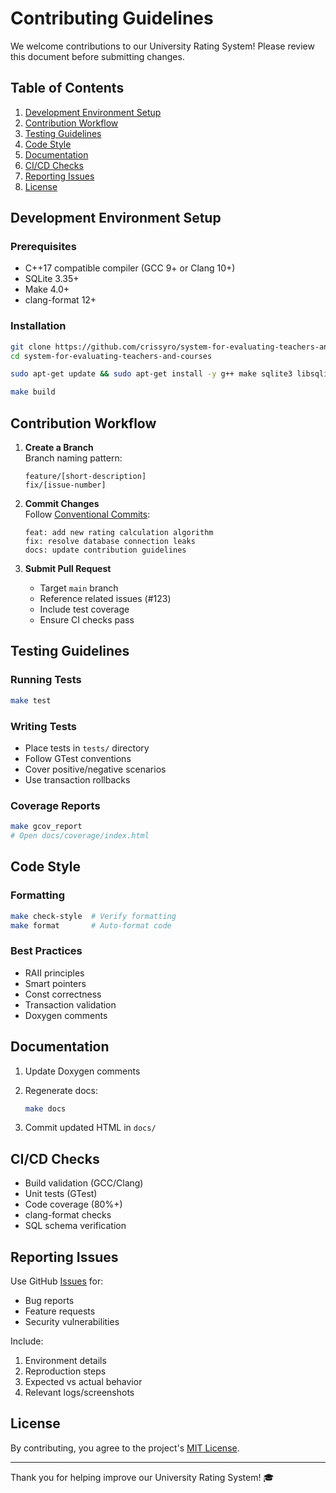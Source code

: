 # Contributing Guidelines

We welcome contributions to our University Rating System! Please review this document before submitting changes.

## Table of Contents

1. [Development Environment Setup](#development)
2. [Contribution Workflow](#workflow)
3. [Testing Guidelines](#testing)
4. [Code Style](#code-style)
5. [Documentation](#docs)
6. [CI/CD Checks](#ci)
7. [Reporting Issues](#issues)
8. [License](#license)

## Development Environment Setup

### Prerequisites

- C++17 compatible compiler (GCC 9+ or Clang 10+)
- SQLite 3.35+
- Make 4.0+
- clang-format 12+

### Installation

```sh
git clone https://github.com/crissyro/system-for-evaluating-teachers-and-courses.git
cd system-for-evaluating-teachers-and-courses

sudo apt-get update && sudo apt-get install -y g++ make sqlite3 libsqlite3-dev clang-format

make build
```

## Contribution Workflow

1. **Create a Branch**  
   Branch naming pattern:

   ```
   feature/[short-description]
   fix/[issue-number]
   ```

2. **Commit Changes**  
   Follow [Conventional Commits](https://www.conventionalcommits.org/):

   ```
   feat: add new rating calculation algorithm
   fix: resolve database connection leaks
   docs: update contribution guidelines
   ```

3. **Submit Pull Request**
   - Target `main` branch
   - Reference related issues (#123)
   - Include test coverage
   - Ensure CI checks pass

## Testing Guidelines

### Running Tests

```sh
make test
```

### Writing Tests

- Place tests in `tests/` directory
- Follow GTest conventions
- Cover positive/negative scenarios
- Use transaction rollbacks

### Coverage Reports

```sh
make gcov_report
# Open docs/coverage/index.html
```

## Code Style

### Formatting

```sh
make check-style  # Verify formatting
make format       # Auto-format code
```

### Best Practices

- RAII principles
- Smart pointers
- Const correctness
- Transaction validation
- Doxygen comments

## Documentation

1. Update Doxygen comments
2. Regenerate docs:

   ```sh
   make docs
   ```

3. Commit updated HTML in `docs/`

## CI/CD Checks

- Build validation (GCC/Clang)
- Unit tests (GTest)
- Code coverage (80%+)
- clang-format checks
- SQL schema verification

## Reporting Issues

Use GitHub [Issues](https://github.com/crissyro/system-for-evaluating-teachers-and-courses/issues) for:

- Bug reports
- Feature requests
- Security vulnerabilities

Include:

1. Environment details
2. Reproduction steps
3. Expected vs actual behavior
4. Relevant logs/screenshots

## License

By contributing, you agree to the project's [MIT License](https://opensource.org/licenses/MIT).

---

Thank you for helping improve our University Rating System! 🎓
